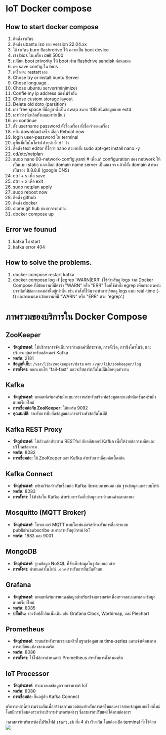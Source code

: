 # IoT Docker compose

## How to start docker compose
1. ติดตั้ง rufas
2. ติดตั้ง ubantu iso ของ version 22.04.xx
3. ใช้ rufas burn flashrdrive ให้ กลายเป็น boot device
4. เข้า bios ในเครื่อง dell 5000
5. เปลี่ยน boot privority ให้ boot ผ่าน flashdrive sandisk ก่อนเสมอ
6. กด save config ใน bios
7. เครื่องจะ restart เอง
8. Chose try or install buntu Server
9. Chose longuage..
10. Chose ubuntu server(minimize)
11. Confie my ip address ต้องไม่ซ้ำกัน
12. Chose custom storage layout
13. Delete old doto (parsition)
14. เอา free space ที่มีอยู่มาตั้งเป็น swap ขนาด 1GB ชนิดข้อมูลเเบบ ext4
15. เอาที่ว่างที่เหลือทั้งหมดมาทำเป็น /
16. กด continue
17. ตั้ง username password ตั้งชื่อเครื่อง ตั้งชื่อเจ้าของเครื่อง
18. หลัง download เสร็จ เลือก Reboot now
19. login user-password ใน terminal
20. ดูพื้นที่เก็บในไดร์ฟ ด้วยคำสั่ง df -h
21. ติดตั้ง text editor ที่ชื่อว่า nano ด้วยคำสั่ง sudo apt-get install nano -y
22. cd/etc/netplan
25. sudo nano 00-network-config.yaml  # เพื่อเเก้ configuration ของ network ให้เป็นเเบบ static
เเละเลือก domain name server เป็นของ รร เเล้วก็ตั้ง domain สำรองเป็นของ 8.8.8.8 (google DNS)
24. ctrl + s เพื่อ save
25. ctrl + x เพื่อ exit
26. sudo netplan apply
27. sudo reboot now 
28. ติดตั้ง github
29. ติดตั้ง docker
30. clone git hub ของอาจารย์มาลง
31. docker compose up

## Error we founud
1. kafka ไม่ start
2. kafka error 404

## How to solve the problems.
1. docker compose restart kafka
2. docker compose log -f |egrep 'WARN|ERR' (ใช้สำหรับดู logs จาก Docker Compose ที่มีข้อความที่มีคำว่า "WARN" หรือ "ERR" โดยใช้คำสั่ง egrep เพื่อกรองเฉพาะบรรทัดที่มีข้อความเหล่านี้อยู่เท่านั้น เช่น คำสั่งที่ให้มาจะทำการเรียกดู logs แบบ real-time (-f) และกรองเฉพาะข้อความที่มี "WARN" หรือ "ERR" ด้วย 'egrep'.)

# ภาพรวมของบริการใน Docker Compose

## ZooKeeper
- **วัตถุประสงค์:** ให้บริการการจัดเก็บการกำหนดค่าที่กระจาย, การตั้งชื่อ, การซิงโครไนซ์, และบริการกลุ่มสำหรับคลัสเตอร์ Kafka
- **พอร์ต:** 2181
- **ข้อมูลที่เก็บ:** `/var/lib/zookeeper/data` และ `/var/lib/zookeeper/log`
- **การตั้งค่า:** ออกแบบให้ "fail-fast" และจะรีสตาร์ทอัตโนมัติเมื่อหยุดทำงาน

## Kafka
- **วัตถุประสงค์:** แพลตฟอร์มสตรีมมิ่งแบบกระจายสำหรับสร้างท่อข้อมูลและแอปพลิเคชันสตรีมมิ่งแบบเรียลไทม์
- **การเชื่อมต่อกับ ZooKeeper:** ใช้พอร์ต 9092
- **คุณสมบัติ:** รองรับการบีบอัดข้อมูลและการสร้างหัวข้ออัตโนมัติ

## Kafka REST Proxy
- **วัตถุประสงค์:** ให้ส่วนต่อประสาน RESTful กับคลัสเตอร์ Kafka เพื่อให้ง่ายต่อการผลิตและบริโภคข้อความ
- **พอร์ต:** 8082
- **การเชื่อมต่อ:** ใช้ ZooKeeper และ Kafka สำหรับการเชื่อมต่อเบื้องต้น

## Kafka Connect
- **วัตถุประสงค์:** เฟรมเวิร์กสำหรับเชื่อมต่อ Kafka กับระบบภายนอก เช่น ฐานข้อมูลและระบบไฟล์
- **พอร์ต:** 8083
- **การตั้งค่า:** ใช้หัวข้อใน Kafka สำหรับการจัดเก็บข้อมูลการกำหนดค่าและสถานะ

## Mosquitto (MQTT Broker)
- **วัตถุประสงค์:** โบรกเกอร์ MQTT แบบโอเพ่นซอร์สที่รองรับการสื่อสารแบบ publish/subscribe เหมาะสำหรับอุปกรณ์ IoT
- **พอร์ต:** 1883 และ 9001

## MongoDB
- **วัตถุประสงค์:** ฐานข้อมูล NoSQL ที่จัดเก็บข้อมูลในรูปแบบเอกสาร
- **การตั้งค่า:** กำหนดค่าในไฟล์ `.env` สำหรับการยืนยันตัวตน

## Grafana
- **วัตถุประสงค์:** แพลตฟอร์มการแสดงข้อมูลสำหรับสร้างแดชบอร์ดเพื่อตรวจสอบและแสดงข้อมูลแบบเรียลไทม์
- **พอร์ต:** 8085
- **ปลั๊กอิน:** รองรับปลั๊กอินเพิ่มเติม เช่น Grafana Clock, Worldmap, และ Piechart

## Prometheus
- **วัตถุประสงค์:** ระบบสำหรับรวบรวมเมตริกในฐานข้อมูลแบบ time-series และแจ้งเตือนตามการเปลี่ยนแปลงของเมตริก
- **พอร์ต:** 8086
- **การตั้งค่า:** ใช้ไฟล์การกำหนดค่า Prometheus สำหรับการตั้งค่าเมตริก

## IoT Processor
- **วัตถุประสงค์:** ประมวลผลข้อมูลจากเซนเซอร์ IoT
- **พอร์ต:** 8080
- **การเชื่อมต่อ:** ขึ้นอยู่กับ Kafka Connect

บริการเหล่านี้ทำงานร่วมกันเพื่อสร้างสภาพแวดล้อมสำหรับการสตรีมและตรวจสอบข้อมูลแบบเรียลไทม์ โดยมีการเชื่อมต่อระหว่างบริการผ่านพอร์ตต่างๆ ซึ่งสามารถปรับแต่งได้ตามต้องการ


เวลาสตาร์ทบริการต้องไปรันไฟล์ `start.sh` ทั้ง 4 ตัว เรียงกัน โดยต้องเปิด terminal ทิ้งไว้ด้วย
<img src="./4screen.jpg">
